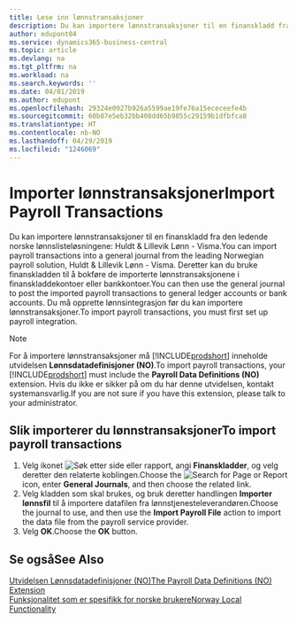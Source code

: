 ```yaml
---
title: Lese inn lønnstransaksjoner
description: Du kan importere lønnstransaksjoner til en finanskladd fra to eksterne lønnslisteløsninger.
author: edupont04
ms.service: dynamics365-business-central
ms.topic: article
ms.devlang: na
ms.tgt_pltfrm: na
ms.workload: na
ms.search.keywords: ''
ms.date: 04/01/2019
ms.author: edupont
ms.openlocfilehash: 29324e0927b926a5599ae19fe76a15ececeefe4b
ms.sourcegitcommit: 60b87e5eb32bb408dd65b9855c29159b1dfbfca8
ms.translationtype: HT
ms.contentlocale: nb-NO
ms.lasthandoff: 04/29/2019
ms.locfileid: "1246069"
---
```

# <a name="import-payroll-transactions"></a><span data-ttu-id="9415f-103">Importer lønnstransaksjoner</span><span class="sxs-lookup"><span data-stu-id="9415f-103">Import Payroll Transactions</span></span>
<span data-ttu-id="9415f-104">Du kan importere lønnstransaksjoner til en finanskladd fra den ledende norske lønnslisteløsningene: Huldt & Lillevik Lønn - Visma.</span><span class="sxs-lookup"><span data-stu-id="9415f-104">You can import payroll transactions into a general journal from the leading Norwegian payroll solution, Huldt & Lillevik Lønn - Visma.</span></span> <span data-ttu-id="9415f-105">Deretter kan du bruke finanskladden til å bokføre de importerte lønnstransaksjonene i finanskladdekontoer eller bankkontoer.</span><span class="sxs-lookup"><span data-stu-id="9415f-105">You can then use the general journal to post the imported payroll transactions to general ledger accounts or bank accounts.</span></span> <span data-ttu-id="9415f-106">Du må opprette lønnsintegrasjon før du kan importere lønnstransaksjoner.</span><span class="sxs-lookup"><span data-stu-id="9415f-106">To import payroll transactions, you must first set up payroll integration.</span></span>  

> [!NOTE]  
>  <span data-ttu-id="9415f-107">For å importere lønnstransaksjoner må [!INCLUDE[prodshort](../../includes/prodshort.md)] inneholde utvidelsen **Lønnsdatadefinisjoner (NO)**.</span><span class="sxs-lookup"><span data-stu-id="9415f-107">To import payroll transactions, your [!INCLUDE[prodshort](../../includes/prodshort.md)] must include the **Payroll Data Definitions (NO)** extension.</span></span> <span data-ttu-id="9415f-108">Hvis du ikke er sikker på om du har denne utvidelsen, kontakt systemansvarlig.</span><span class="sxs-lookup"><span data-stu-id="9415f-108">If you are not sure if you have this extension, please talk to your administrator.</span></span>  

## <a name="to-import-payroll-transactions"></a><span data-ttu-id="9415f-109">Slik importerer du lønnstransaksjoner</span><span class="sxs-lookup"><span data-stu-id="9415f-109">To import payroll transactions</span></span>  

1.  <span data-ttu-id="9415f-110">Velg ikonet ![Søk etter side eller rapport](../../media/ui-search/search_small.png "Søk etter side eller rapport"), angi **Finanskladder**, og velg deretter den relaterte koblingen.</span><span class="sxs-lookup"><span data-stu-id="9415f-110">Choose the ![Search for Page or Report](../../media/ui-search/search_small.png "Search for Page or Report icon") icon, enter **General Journals**, and then choose the related link.</span></span>  
2.  <span data-ttu-id="9415f-111">Velg kladden som skal brukes, og bruk deretter handlingen **Importer lønnsfil** til å importere datafilen fra lønnstjenesteleverandøren.</span><span class="sxs-lookup"><span data-stu-id="9415f-111">Choose the journal to use, and then use the **Import Payroll File** action to import the data file from the payroll service provider.</span></span>  
3.  <span data-ttu-id="9415f-112">Velg **OK**.</span><span class="sxs-lookup"><span data-stu-id="9415f-112">Choose the **OK** button.</span></span>  

## <a name="see-also"></a><span data-ttu-id="9415f-113">Se også</span><span class="sxs-lookup"><span data-stu-id="9415f-113">See Also</span></span>  
[<span data-ttu-id="9415f-114">Utvidelsen Lønnsdatadefinisjoner (NO)</span><span class="sxs-lookup"><span data-stu-id="9415f-114">The Payroll Data Definitions (NO) Extension</span></span>](ui-extensions-payroll-data-definitions-no.md)  
[<span data-ttu-id="9415f-115">Funksjonalitet som er spesifikk for norske brukere</span><span class="sxs-lookup"><span data-stu-id="9415f-115">Norway Local Functionality</span></span>](norway-local-functionality.md)  
